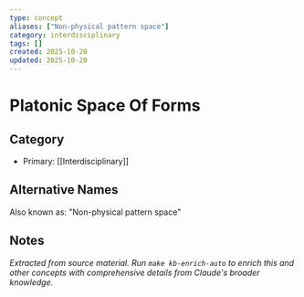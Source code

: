 ```yaml
---
type: concept
aliases: ["Non-physical pattern space"]
category: interdisciplinary
tags: []
created: 2025-10-20
updated: 2025-10-20
---
```


# Platonic Space Of Forms

## Category

- Primary: [[Interdisciplinary]]

## Alternative Names

Also known as: "Non-physical pattern space"

## Notes

*Extracted from source material. Run `make kb-enrich-auto` to enrich this and other concepts with comprehensive details from Claude's broader knowledge.*
